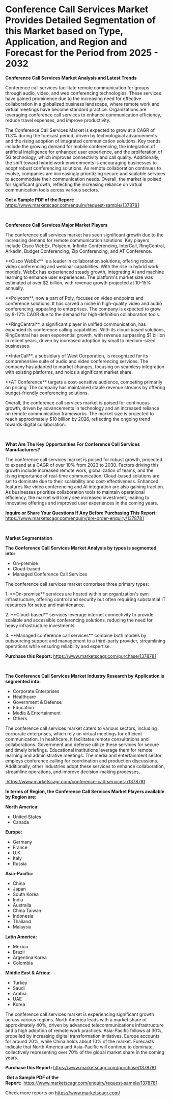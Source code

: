 <p><h1>Conference Call Services Market Provides Detailed Segmentation of this Market based on Type, Application, and Region and Forecast for the Period from 2025 - 2032</h1></p><p><strong>Conference Call Services Market Analysis and Latest Trends</strong></p>
<p><p>Conference call services facilitate remote communication for groups through audio, video, and web conferencing technologies. These services have gained prominence due to the increasing need for effective collaboration in a globalized business landscape, where remote work and virtual meetings have become standard practice. Organizations are leveraging conference call services to enhance communication efficiency, reduce travel expenses, and improve productivity.</p><p>The Conference Call Services Market is expected to grow at a CAGR of 11.3% during the forecast period, driven by technological advancements and the rising adoption of integrated communication solutions. Key trends include the growing demand for mobile conferencing, the integration of artificial intelligence for enhanced user experience, and the proliferation of 5G technology, which improves connectivity and call quality. Additionally, the shift toward hybrid work environments is encouraging businesses to adopt robust conferencing solutions. As remote collaboration continues to evolve, companies are increasingly prioritizing secure and scalable services to accommodate their communication needs. Overall, the market is poised for significant growth, reflecting the increasing reliance on virtual communication tools across various sectors.</p></p>
<p><strong>Get a Sample PDF of the Report:&nbsp;</strong> <a href="https://www.marketscagr.com/enquiry/request-sample/1378781?utm_campaign=2936&utm_medium=2&utm_source=Github&utm_content=ia&utm_term=09032025&utm_id=conference-call-services">https://www.marketscagr.com/enquiry/request-sample/1378781</a></p>
<p>&nbsp;</p>
<p><strong>Conference Call Services Major Market Players</strong></p>
<p><p>The conference call services market has seen significant growth due to the increasing demand for remote communication solutions. Key players include Cisco WebEx, Polycom, Infinite Conferencing, InterCall, RingCentral, Arkadin, Budget Conferencing, Zip Conferencing, and AT Conference.</p><p>**Cisco WebEx** is a leader in collaboration solutions, offering robust video conferencing and webinar capabilities. With the rise in hybrid work models, WebEx has experienced steady growth, integrating AI and machine learning to enhance user experiences. The platform's market size was estimated at over $2 billion, with revenue growth projected at 10-15% annually.</p><p>**Polycom**, now a part of Poly, focuses on video endpoints and conference solutions. It has carved a niche in high-quality video and audio conferencing, appealing to enterprises. The company is expected to grow by 8-12% CAGR due to the demand for high-definition collaboration tools.</p><p>**RingCentral**, a significant player in unified communication, has expanded its conference calling capabilities. With its cloud-based solutions, RingCentral has seen exponential growth, with revenue surpassing $1 billion in recent years, driven by increased adoption by small to medium-sized businesses.</p><p>**InterCall**, a subsidiary of West Corporation, is recognized for its comprehensive suite of audio and video conferencing services. The company has adapted to market changes, focusing on seamless integration with existing platforms, and holds a significant market share.</p><p>**AT Conference** targets a cost-sensitive audience, competing primarily on pricing. The company has maintained stable revenue streams by offering budget-friendly conferencing solutions.</p><p>Overall, the conference call services market is poised for continuous growth, driven by advancements in technology and an increased reliance on remote communication frameworks. The market size is projected to reach approximately $10 billion by 2026, reflecting the ongoing trend towards digital collaboration.</p></p>
<p>&nbsp;</p>
<p><strong>What Are The Key Opportunities For Conference Call Services Manufacturers?</strong></p>
<p><p>The conference call services market is poised for robust growth, projected to expand at a CAGR of over 10% from 2023 to 2030. Factors driving this growth include increased remote work, globalization of teams, and the rising importance of real-time communication. Cloud-based solutions are set to dominate due to their scalability and cost-effectiveness. Enhanced features like video conferencing and AI integration are also gaining traction. As businesses prioritize collaboration tools to maintain operational efficiency, the market will likely see increased investment, leading to innovative offerings and improved user experiences in the coming years.</p></p>
<p><strong>Inquire or Share Your Questions If Any Before Purchasing This Report:</strong> <a href="https://www.marketscagr.com/enquiry/pre-order-enquiry/1378781?utm_campaign=2936&utm_medium=2&utm_source=Github&utm_content=ia&utm_term=09032025&utm_id=conference-call-services">https://www.marketscagr.com/enquiry/pre-order-enquiry/1378781</a></p>
<p>&nbsp;</p>
<p><strong>Market Segmentation</strong></p>
<p><strong>The Conference Call Services Market Analysis by types is segmented into:</strong></p>
<p><ul><li>On-premise</li><li>Cloud-based</li><li>Managed Conference Call Services</li></ul></p>
<p><p>The conference call services market comprises three primary types: </p><p>1. **On-premise** services are hosted within an organization's own infrastructure, offering control and security but often requiring substantial IT resources for setup and maintenance. </p><p>2. **Cloud-based** services leverage internet connectivity to provide scalable and accessible conferencing solutions, reducing the need for heavy infrastructure investments. </p><p>3. **Managed conference call services** combine both models by outsourcing support and management to a third-party provider, streamlining operations while ensuring reliability and expertise.</p></p>
<p><strong>Purchase this Report:&nbsp;</strong><a href="https://www.marketscagr.com/purchase/1378781?utm_campaign=2936&utm_medium=2&utm_source=Github&utm_content=ia&utm_term=09032025&utm_id=conference-call-services">https://www.marketscagr.com/purchase/1378781</a></p>
<p>&nbsp;</p>
<p><strong>The Conference Call Services Market Industry Research by Application is segmented into:</strong></p>
<p><ul><li>Corporate Enterprises</li><li>Healthcare</li><li>Government & Defense</li><li>Education</li><li>Media & Entertainment</li><li>Others</li></ul></p>
<p><p>The conference call services market caters to various sectors, including corporate enterprises, which rely on virtual meetings for efficient communication. In healthcare, it facilitates remote consultations and collaborations. Government and defense utilize these services for secure and timely briefings. Educational institutions leverage them for remote learning and administrative meetings. The media and entertainment sector employs conference calling for coordination and production discussions. Additionally, other industries adopt these services to enhance collaboration, streamline operations, and improve decision-making processes.</p></p>
<p><a href="https://www.marketscagr.com/conference-call-services-r1378781?utm_campaign=2936&utm_medium=2&utm_source=Github&utm_content=ia&utm_term=09032025&utm_id=conference-call-services">&nbsp;https://www.marketscagr.com/conference-call-services-r1378781</a></p>
<p><strong>In terms of Region, the Conference Call Services Market Players available by Region are:</strong></p>
<p>
    <p> <strong> North America: </strong>
        <ul>
            <li>United States</li>
            <li>Canada</li>
        </ul>
        </p> 
    <p> <strong> Europe: </strong>
        <ul>
            <li>Germany</li>
            <li>France</li>
            <li>U.K.</li>
            <li>Italy</li>
            <li>Russia</li>
        </ul>
        </p> 
    <p> <strong> Asia-Pacific: </strong>
        <ul>
            <li>China</li>
            <li>Japan</li>
            <li>South Korea</li>
            <li>India</li>
            <li>Australia</li>
            <li>China Taiwan</li>
            <li>Indonesia</li>
            <li>Thailand</li>
            <li>Malaysia</li>
        </ul>
        </p> 
    <p> <strong> Latin America: </strong>
        <ul>
            <li>Mexico</li>
            <li>Brazil</li>
            <li>Argentina Korea</li>
            <li>Colombia</li>
        </ul>
        </p> 
    <p> <strong> Middle East & Africa: </strong>
        <ul>
            <li>Turkey</li>
            <li>Saudi</li>
            <li>Arabia</li>
            <li>UAE</li>
            <li>Korea</li>
        </ul>
    </p>
    </p>
<p><p>The conference call services market is experiencing significant growth across various regions. North America leads with a market share of approximately 40%, driven by advanced telecommunications infrastructure and a high adoption of remote work practices. Asia-Pacific follows at 30%, propelled by increasing digital transformation initiatives. Europe accounts for around 20%, while China holds about 10% of the market. Forecasts indicate that North America and Asia-Pacific will continue to dominate, collectively representing over 70% of the global market share in the coming years.</p></p>
<p><strong>Purchase this Report: </strong><a href="https://www.marketscagr.com/purchase/1378781?utm_campaign=2936&utm_medium=2&utm_source=Github&utm_content=ia&utm_term=09032025&utm_id=conference-call-services">https://www.marketscagr.com/purchase/1378781</a></p>
<p>&nbsp;<strong>Get a Sample PDF of the Report:&nbsp;&nbsp;</strong><a href="https://www.marketscagr.com/enquiry/request-sample/1378781?utm_campaign=2936&utm_medium=2&utm_source=Github&utm_content=ia&utm_term=09032025&utm_id=conference-call-services">https://www.marketscagr.com/enquiry/request-sample/1378781</a></p>
<p><strong></strong></p>
<p>Check more reports on <a href="https://www.marketscagr.com/?utm_campaign=2936&utm_medium=2&utm_source=Github&utm_content=ia&utm_term=09032025&utm_id=conference-call-services">https://www.marketscagr.com/</a></p>